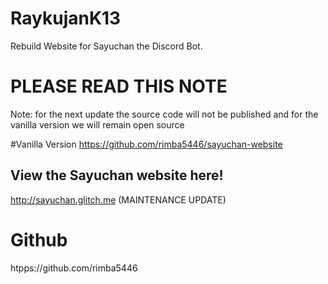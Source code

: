 # RaykujanK13
Rebuild Website for Sayuchan the Discord Bot.

# PLEASE READ THIS NOTE
Note: for the next update the source code will not be published and for the vanilla version we will remain open source

#Vanilla Version
https://github.com/rimba5446/sayuchan-website

## View the Sayuchan website here!
http://sayuchan.glitch.me (MAINTENANCE UPDATE)

# Github
htpps://github.com/rimba5446
